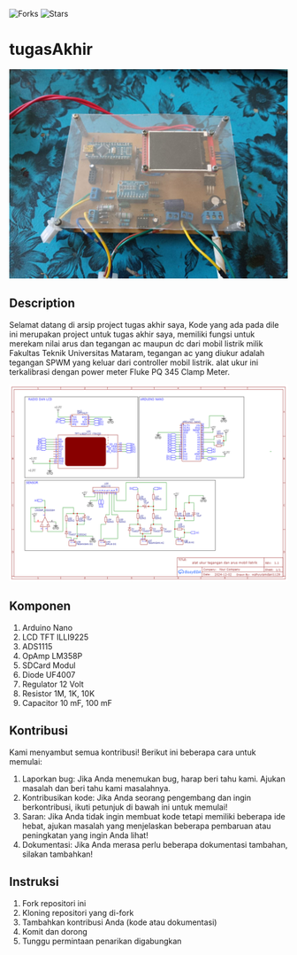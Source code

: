 ![Forks](https://img.shields.io/badge/forks-44-blue)
![Stars](https://img.shields.io/badge/stars-13-yellow)
# tugasAkhir

![Skema Alat](Image/alat-ukur.jpg)

## Description
Selamat datang di arsip project tugas akhir saya, Kode yang ada pada dile ini merupakan project untuk tugas akhir saya, memiliki fungsi untuk merekam nilai arus dan tegangan ac maupun dc dari mobil listrik milik Fakultas Teknik Universitas Mataram, tegangan ac yang diukur adalah tegangan SPWM yang keluar dari controller mobil listrik. alat ukur ini terkalibrasi dengan power meter Fluke PQ 345 Clamp Meter.

![Skema Alat](Image/skema-alat-ukur.png)

## Komponen
1. Arduino Nano
2. LCD TFT ILLI9225
3. ADS1115
4. OpAmp LM358P
5. SDCard Modul
6. Diode UF4007
7. Regulator 12 Volt
8. Resistor 1M, 1K, 10K
9. Capacitor 10 mF, 100 mF

## Kontribusi
Kami menyambut semua kontribusi! Berikut ini beberapa cara untuk memulai:
1. Laporkan bug: Jika Anda menemukan bug, harap beri tahu kami. Ajukan masalah dan beri tahu kami masalahnya.
2. Kontribusikan kode: Jika Anda seorang pengembang dan ingin berkontribusi, ikuti petunjuk di bawah ini untuk memulai!
3. Saran: Jika Anda tidak ingin membuat kode tetapi memiliki beberapa ide hebat, ajukan masalah yang menjelaskan beberapa pembaruan atau peningkatan yang ingin Anda lihat!
4. Dokumentasi: Jika Anda merasa perlu beberapa dokumentasi tambahan, silakan tambahkan!

## Instruksi
1. Fork repositori ini
2. Kloning repositori yang di-fork
3. Tambahkan kontribusi Anda (kode atau dokumentasi)
4. Komit dan dorong
5. Tunggu permintaan penarikan digabungkan

